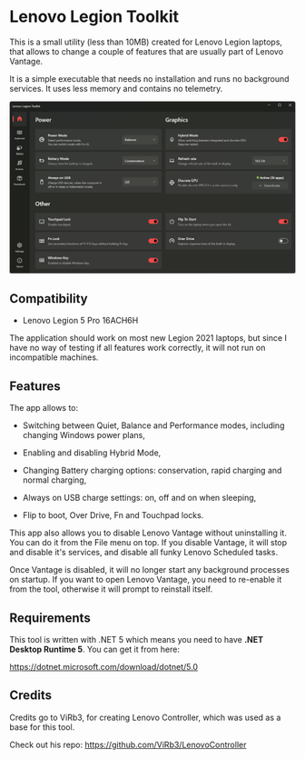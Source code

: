 # Lenovo Legion Toolkit

This is a small utility (less than 10MB) created for Lenovo Legion laptops, that allows to change a couple of features that are usually part of Lenovo Vantage.

It is a simple executable that needs no installation and runs no background services. It uses less memory and contains no telemetry.

![screenshot](assets\screenshot.png)



## Compatibility

* Lenovo Legion 5 Pro 16ACH6H


The application should work on most new Legion 2021 laptops, but since I have no way of testing if all features work correctly, it will not run on incompatible machines.



## Features

The app allows to:

* Switching between Quiet, Balance and Performance modes, including changing Windows power plans,

* Enabling and disabling Hybrid Mode,

* Changing Battery charging options: conservation, rapid charging and normal charging,

* Always on USB charge settings: on, off and on when sleeping,

* Flip to boot, Over Drive, Fn and Touchpad locks.

  

This app also allows you to disable Lenovo Vantage without uninstalling it. You can do it from the File menu on top. If you disable Vantage, it will stop and disable it's services, and disable all funky Lenovo Scheduled tasks.

Once Vantage is disabled, it will no longer start any background processes on startup. If you want to open Lenovo Vantage, you need to re-enable it from the tool, otherwise it will prompt to reinstall itself.



## Requirements

This tool is written with .NET 5 which means you need to have **.NET Desktop Runtime 5**. You can get it from here:

https://dotnet.microsoft.com/download/dotnet/5.0



## Credits

Credits go to ViRb3, for creating Lenovo Controller, which was used as a base for this tool.

Check out his repo: https://github.com/ViRb3/LenovoController
